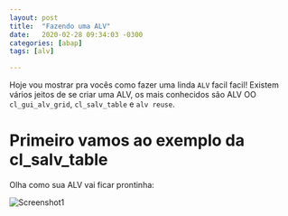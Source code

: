 ```yaml
---
layout: post
title:  "Fazendo uma ALV"
date:   2020-02-28 09:34:03 -0300
categories: [abap]
tags: [alv]

---
```

Hoje vou mostrar pra vocês como fazer uma linda `ALV` facil facil! Existem vários jeitos de se criar uma ALV, os mais conhecidos são ALV OO `cl_gui_alv_grid`, `cl_salv_table` e `alv reuse`.

# Primeiro vamos ao exemplo da cl_salv_table

<script src="https://gist.github.com/lucianalml/432d231465c9ad83fd5eeca2b113e96c.js"></script>


Olha como sua ALV vai ficar prontinha:

![Screenshot1]({{site.baseurl}}/assets/alv_cl_salv_table.png)

<more>